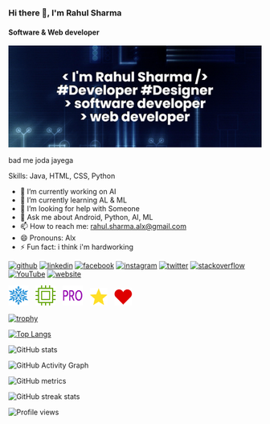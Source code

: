 ### Hi there 👋, I'm Rahul Sharma
#### Software & Web developer
![Software & Web developer](https://github.com/rahul-kumar-sharma-alx/rahul-kumar-sharma-alx/blob/main/banner.png)

bad me joda jayega

Skills: Java, HTML, CSS, Python

- 🔭 I’m currently working on AI 
- 🌱 I’m currently learning AL & ML 
- 🤔 I’m looking for help with Someone 
- 💬 Ask me about Android, Python, AI, ML 
- 📫 How to reach me: rahul.sharma.alx@gmail.com 
- 😄 Pronouns: Alx 
- ⚡ Fun fact: i think i'm hardworking 


[<img src='https://cdn.jsdelivr.net/npm/simple-icons@3.0.1/icons/github.svg' alt='github' height='40'>](https://github.com/https://github.com/rahul-kumar-sharma-alx)  [<img src='https://cdn.jsdelivr.net/npm/simple-icons@3.0.1/icons/linkedin.svg' alt='linkedin' height='40'>](https://www.linkedin.com/in/https://www.linkedin.com/in/sharma-rahul-alx//)  [<img src='https://cdn.jsdelivr.net/npm/simple-icons@3.0.1/icons/facebook.svg' alt='facebook' height='40'>](https://www.facebook.com/https://facebook.com)  [<img src='https://cdn.jsdelivr.net/npm/simple-icons@3.0.1/icons/instagram.svg' alt='instagram' height='40'>](https://www.instagram.com/https://intagram.com/_alx_sharma/)  [<img src='https://cdn.jsdelivr.net/npm/simple-icons@3.0.1/icons/twitter.svg' alt='twitter' height='40'>](https://twitter.com/https:// )  [<img src='https://cdn.jsdelivr.net/npm/simple-icons@3.0.1/icons/stackoverflow.svg' alt='stackoverflow' height='40'>](https://stackoverflow.com/users/https:// )  [<img src='https://cdn.jsdelivr.net/npm/simple-icons@3.0.1/icons/youtube.svg' alt='YouTube' height='40'>](https://www.youtube.com/channel/https://youtube.com)  [<img src='https://cdn.jsdelivr.net/npm/simple-icons@3.0.1/icons/icloud.svg' alt='website' height='40'>](rahul-kumar-sharma-alx.github.io )  

<a href='https://archiveprogram.github.com/'><img src='https://raw.githubusercontent.com/acervenky/animated-github-badges/master/assets/acbadge.gif' width='40' height='40'></a> <a href='https://docs.github.com/en/developers'><img src='https://raw.githubusercontent.com/acervenky/animated-github-badges/master/assets/devbadge.gif' width='40' height='40'></a> <a href='https://github.com/pricing'><img src='https://raw.githubusercontent.com/acervenky/animated-github-badges/master/assets/pro.gif' width='40' height='40'></a> <a href='https://stars.github.com/'><img src='https://raw.githubusercontent.com/acervenky/animated-github-badges/master/assets/starbadge.gif' width='35' height='35'></a> <a href='https://docs.github.com/en/github/supporting-the-open-source-community-with-github-sponsors'><img src='https://raw.githubusercontent.com/acervenky/animated-github-badges/master/assets/sponsorbadge.gif' width='35' height='35'></a> 

[![trophy](https://github-profile-trophy.vercel.app/?username=https://github.com/rahul-kumar-sharma-alx)](https://github.com/ryo-ma/github-profile-trophy)

[![Top Langs](https://github-readme-stats.vercel.app/api/top-langs/?username=https://github.com/rahul-kumar-sharma-alx)](https://github.com/anuraghazra/github-readme-stats)

![GitHub stats](https://github-readme-stats.vercel.app/api?username=https://github.com/rahul-kumar-sharma-alx&show_icons=true&count_private=true)  

![GitHub Activity Graph](https://activity-graph.herokuapp.com/graph?username=https://github.com/rahul-kumar-sharma-alx)  

![GitHub metrics](https://metrics.lecoq.io/https://github.com/rahul-kumar-sharma-alx)  

![GitHub streak stats](https://streak-stats.demolab.com/?user=https://github.com/rahul-kumar-sharma-alx)  

![Profile views](https://gpvc.arturio.dev/https://github.com/rahul-kumar-sharma-alx)  
